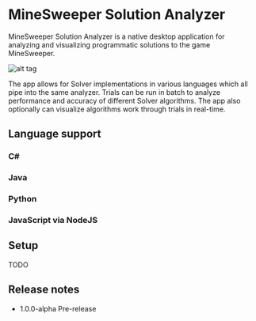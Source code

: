 # MineSweeper Solution Analyzer

MineSweeper Solution Analyzer is a native desktop application for analyzing and visualizing programmatic solutions to the game MineSweeper.

![alt tag](https://github.com/rallen090/Solver/blob/master/Content/VisualizerDemo.JPG)

The app allows for Solver implementations in various languages which all pipe into the same analyzer. Trials can be run in batch to analyze performance and accuracy of different Solver algorithms. The app also optionally can visualize algorithms work through trials in real-time.

## Language support

### C\#

### Java

### Python

### JavaScript via NodeJS

## Setup

TODO

## Release notes
- 1.0.0-alpha Pre-release